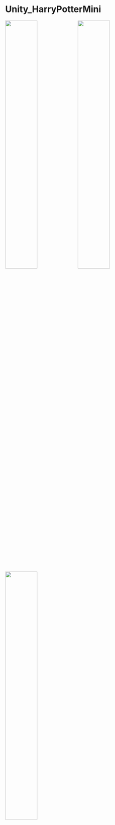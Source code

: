# Unity_HarryPotterMini
<img src="https://user-images.githubusercontent.com/69446798/228415114-ab6c7d32-3001-4cbb-8108-8e35f1251717.jpg" width="45%">
<img src="https://user-images.githubusercontent.com/69446798/228415127-84295253-9f80-4f67-a978-cc6370c9901e.jpg" width="45%">
<img src="https://user-images.githubusercontent.com/69446798/228415137-306b2c0a-8559-4002-a0e3-9606d97c59cb.jpg" width="45%">
